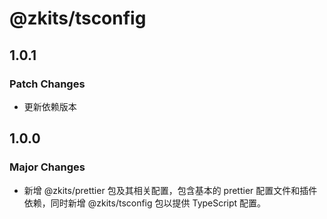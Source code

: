# @zkits/tsconfig

## 1.0.1

### Patch Changes

- 更新依赖版本

## 1.0.0

### Major Changes

- 新增 @zkits/prettier 包及其相关配置，包含基本的 prettier 配置文件和插件依赖，同时新增 @zkits/tsconfig 包以提供 TypeScript 配置。
